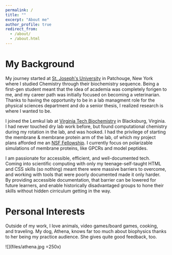 ```yaml
---
permalink: /
title: ""
excerpt: "About me"
author_profile: true
redirect_from: 
  - /about/
  - /about.html
---
```


My Background
======

My journey started at [St. Joseph's University](https://www.sjny.edu/long-island) in Patchouge, New York where I studied Chemistry through their biochemistry sequence. Being a first-gen student meant that the idea of academia was completely forigen to me, and my career path was initially focused on becoming a veterinarian. Thanks to having the opportunity to be in a lab managment role for the physical sciences department and do a senior thesis, I realized research is where I wanted to be. 

I joined the Lemkul lab at [Virginia Tech Biochemistry](https://www.biochem.vt.edu/) in Blacksburg, Virginia. I had never touched dry lab work before, but found computational chemistry during my rotation in the lab, and was hooked. I had the privilege of starting the membrane & membrane protein arm of the lab, of which my project plans afforded me an [NSF Fellowship](https://news.vt.edu/articles/2021/11/cals-bchm-nsf-grfp-fellow.html). I currently focus on polarizable simulations of membrane proteins, like GPCRs and model peptides. 

I am passionate for accessible, efficient, and well-documented tech. Coming into scientific computing with only my teenage-self-taught HTML and CSS skills (so nothing) meant there were massive barriers to overcome, and working with tools that were poorly documented made it only harder. By providing accessible documentation, that barrier can be lowered for future learners, and enable historically disadvantaged groups to hone their skills without hidden cirriculum getting in the way. 


Personal Interests 
======

Outside of my work, I love animals, video games/board games, cooking, and traveling. My dog, Athena, knows far too much about biophysics thanks to her being my practice audience. She gives quite good feedback, too. 

![](files/athena.jpg =250x)

